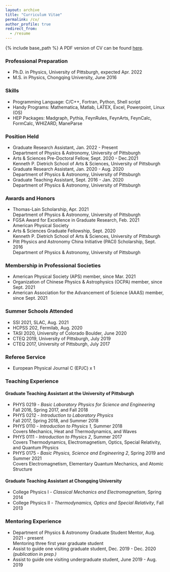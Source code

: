 ```yaml
---
layout: archive
title: "Curriculum Vitae"
permalink: /cv/
author_profile: true
redirect_from:
  - /resume
---
```


{% include base_path %}
A PDF version of CV can be found [here](/files/cvYangMa.pdf).

### Professional Preparation
* Ph.D. in Physics, University of Pittsburgh, expected Apr. 2022
* M.S. in Physics, Chongqing University, June 2016

### Skills 
* Programming Language: C/C++, Fortran, Python, Shell script
* Handy Programs: Mathematica, Matlab, LATEX, Excel, Powerpoint, Linux (OS)
* HEP Packages: Madgraph, Pythia, FeynRules, FeynArts, FeynCalc, FormCalc, WHIZARD, ManeParse

### Position Held
* Graduate Research Assistant, Jan. 2022 - Present  
Department of Physics & Astronomy, University of Pittsburgh
* Arts & Sciences Pre-Doctoral Fellow, Sept. 2020 - Dec.2021  
Kenneth P. Dietrich School of Arts & Sciences, University of Pittsburgh
* Graduate Research Assistant, Jan. 2020 - Aug. 2020  
Department of Physics & Astronomy, University of Pittsburgh
* Graduate Teaching Assistant, Sept. 2016 - Jan. 2020  
Department of Physics & Astronomy, University of Pittsburgh

### Awards and Honors
* Thomas-Lain Scholarship, Apr. 2021  
Department of Physics & Astronomy, University of Pittsburgh
* FGSA Award for Excellence in Graduate Research, Feb. 2021  
American Physical Society
* Arts & Sciences Graduate Fellowship, Sept. 2020  
Kenneth P. Dietrich School of Arts & Sciences, University of Pittsburgh
* Pitt Physics and Astronomy China Initiative (PACI) Scholarship, Sept. 2016  
Department of Physics & Astronomy, University of Pittsburgh

### Membership in Professional Societies
* American Physical Society (APS) member, since Mar. 2021
* Organization of Chinese Physics & Astrophysics (OCPA) member, since Sept. 2021
* American Association for the Advancement of Science (AAAS) member, since Sept. 2021

### Summer Schools Attended
* SSI 2021, SLAC, Aug. 2021
* HCPSS 202, Fermilab, Aug. 2020
* TASI 2020, University of Colorado Boulder, June 2020
* CTEQ 2019, University of Pittsburgh, July 2019
* CTEQ 2017, University of Pittsburgh, July 2017

### Referee Service
* European Physical Journal C (EPJC) x 1

### Teaching Experience

#### Graduate Teaching Assistant at the University of Pittsburgh
* PHYS 0219 - *Basic Laboratory Physics for Science and Engineering*  
Fall 2016, Spring 2017, and Fall 2018
* PHYS 0212 - *Introduction to Laboratory Physics*  
 Fall 2017, Spring 2018, and Summer 2018
* PHYS 0110 - *Introduction to Physics 1*, Summer 2018  
Covers Mechanics, Heat and Thermodynamics, and Waves
* PHYS 0111 - *Introduction to Physics 2*, Summer 2017  
Covers Thermodynamics, Electromagnetism, Optics, Special Relativity, and Quantum Physics
* PHYS 0175 - *Basic Physics, Science and Engineering 2*, Spring 2019 and Summer 2021  
Covers Electromagnetism, Elementary Quantum Mechanics, and Atomic Structure

#### Graduate Teaching Assistant at Chongqing University
* College Physics I - *Classical Mechanics and Electromagnetism*, Spring 2014
* College Physics II - *Thermodynamics, Optics and Special Relativity*, Fall 2013

### Mentoring Experience
* Department of Physics & Astronomy Graduate Student Mentor, Aug. 2021 - present  
Mentoring three first year graduate student
* Assist to guide one visiting graduate student, Dec. 2019 - Dec. 2020  
*(publication in prep.)*
* Assist to guide one visiting undergraduate student, June 2019 - Aug. 2019




[^_^]:Service and leadership
[^_^]:======
[^_^]:* Currently signed in to 43 different slack teams
